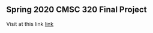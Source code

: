 ## Spring 2020  CMSC 320 Final Project

Visit at this link [link](https://h-tu.github.io/cs320final/)
